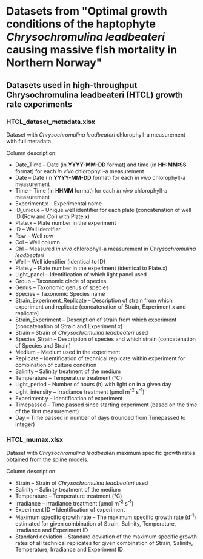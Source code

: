 # Datasets from "Optimal growth conditions of the haptophyte _Chrysochromulina leadbeateri_ causing massive fish mortality in Northern Norway" #

## Datasets used in high-throughput Chrysochromulina leadbeateri (HTCL) growth rate experiments ##

### **HTCL_dataset_metadata.xlsx** ###

Dataset with _Chrysochromulina leadbeateri_ chlorophyll-a measurement with full metadata.

Column description:

* Date_Time – Date (in **YYYY-MM-DD** format) and time (in **HH:MM:SS** format) for each _in vivo_ chlorophyll-a measurement
* Date – Date (in **YYYY-MM-DD** format) for each _in vivo_ chlorophyll-a measurement
* Time – Time (in **HHMM** format) for each _in vivo_ chlorophyll-a measurement
* Experiment.x – Experimental name
* ID_unique	– Unique well identifier for each plate (concatenation of well ID (Row and Col) with Plate.x)
* Plate.x –	Plate number in the experiment
* ID – Well identifier
* Row –	Well row
* Col –	Well column
* Chl – Measured _in vivo_ chlorophyll-a measurement in _Chrysochromulina leadbeateri_
* Well – Well identifier (identical to ID)
* Plate.y –	Plate number in the experiment (identical to Plate.x)
* Light_panel –	Identification of which light panel used	
* Group	– Taxonomic clade of species
* Genus	– Taxonomic genus of species
* Species –	Taxonomic Species name
* Strain_Experiment_Replicate – Description of strain from which experiment and replicate (concatenation of Strain, Experiment.x and replicate)
* Strain_Experiment – Description of strain from which experiment (concatenation of Strain and Experiment.x)
* Strain – Strain of _Chrysochromulina leadbeateri_ used
* Species_Strain – Description of species and which strain (concatenation of Species and Strain)
* Medium – Medium used in the experiment	
* Replicate	– Identification of technical replicate within experiment for combination of culture condition
* Salinity – Salinity treatment of the medium
* Temperature –	Temperature treatment (°C)
* Light_period – Number of hours (h) with light on in a given day
* Light_intensity – Irradiance treatment (µmol m<sup>-2</sup> s<sup>-1</sup>)
* Experiment.y – Identification of experiment
* Timepassed – Time passed since starting experiment (based on the time of the first measurement)
* Day –	Time passed in number of days (rounded from Timepassed to integer)

### **HTCL_mumax.xlsx** ###

Dataset with _Chrysochromulina leadbeateri_ maximum specific growth rates obtained from the spline models.

Column description:

* Strain – Strain of _Chrysochromulina leadbeateri_ used
* Salinity – Salinity treatment of the medium
* Temperature – Temperature treatment (°C)
* Irradiance – Irradiance treatment (µmol m<sup>-2</sup> s<sup>-1</sup>)
* Experiment ID – Identification of experiment
* Maximum specific growth rate – The maximum specific growth rate (d<sup>-1</sup>) estimated for given combination of Strain, Salinity, Temperature, Irradiance and Experiment ID
* Standard deviation – Standard deviation of the maximum specific growth rates of all technical replicates for given combination of Strain, Salinity, Temperature, Irradiance and Experiment ID
